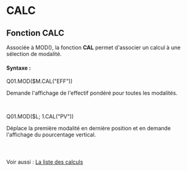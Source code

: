 # CALC

## Fonction CALC

Associée à MOD(), la fonction **CAL** permet d'associer un calcul à une sélection de modalité.

#### Syntaxe :&nbsp;

Q01.MOD($M.CAL("EFF"))

Demande l'affichage de l'effectif pondéré pour toutes les modalités.

&nbsp;

Q01.MOD($L; 1.CAL("PV"))

Déplace la première modalité en dernière position et en demande l'affichage du pourcentage vertical.

#### &nbsp;

Voir aussi : [La liste des calculs](<Listedescalculsstandards1.md>)
